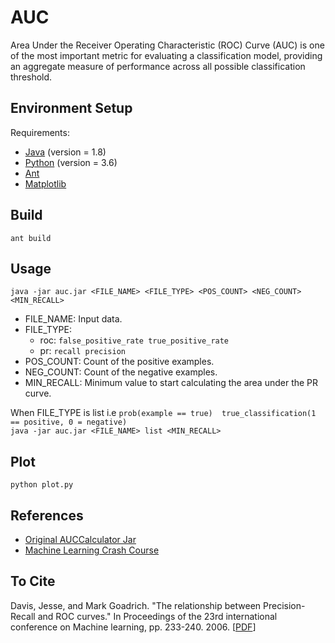 # AUC
Area Under the Receiver Operating Characteristic (ROC) Curve (AUC) is one of the most important metric for evaluating a classification model, providing an aggregate measure of performance across all possible classification threshold.

## Environment Setup
Requirements:
   * [Java](https://www.java.com/en/download/) (version = 1.8)
   * [Python](https://www.python.org/) (version = 3.6)
   * [Ant](https://ant.apache.org)
   * [Matplotlib](https://matplotlib.org)

## Build
`ant build`

## Usage
`java -jar auc.jar <FILE_NAME> <FILE_TYPE> <POS_COUNT> <NEG_COUNT> <MIN_RECALL>`

* FILE_NAME: Input data.
* FILE_TYPE: 
    - roc: `false_positive_rate true_positive_rate`
    - pr: ```recall precision```
* POS_COUNT: Count of the positive examples.
* NEG_COUNT: Count of the negative examples.
* MIN_RECALL: Minimum value to start calculating the area under the PR curve.

When FILE_TYPE is list i.e ```prob(example == true)  true_classification(1 == positive, 0 = negative)```                        
```java -jar auc.jar <FILE_NAME> list <MIN_RECALL>```

## Plot
`python plot.py`


## References
* [Original AUCCalculator Jar](http://mark.goadrich.com/programs/AUC/)
* [Machine Learning Crash Course](https://developers.google.com/machine-learning/crash-course/classification/roc-and-auc)

## To Cite
Davis, Jesse, and Mark Goadrich. "The relationship between Precision-Recall and ROC curves." In Proceedings of the 23rd international conference on Machine learning, pp. 233-240. 2006. [[PDF](http://mark.goadrich.com/articles/davisgoadrichcamera2.pdf)]